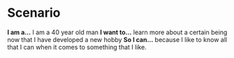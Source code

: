 # Scenario

**I am a…** I am a 40 year old man
**I want to…** learn more about a certain being now that I have developed a new hobby
**So I can…** because I like to know all that I can when it comes to something that I like.